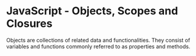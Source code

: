 # JavaScript - Objects, Scopes and Closures

Objects are collections of related data and functionalities. They consist of variables and functions commonly referred to as properties and methods.
